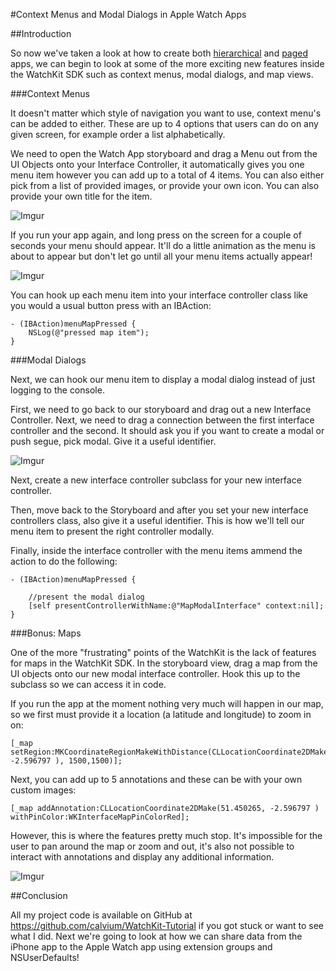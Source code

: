 #Context Menus and Modal Dialogs in Apple Watch Apps

##Introduction

So now we've taken a look at how to create both [hierarchical](#) and [paged](#) apps, we can begin to look at some of the more exciting new features inside the WatchKit SDK such as context menus, modal dialogs, and map views.

###Context Menus

It doesn't matter which style of navigation you want to use, context menu's can be added to either. These are up to 4 options that users can do on any given screen, for example order a list alphabetically. 

We need to open the Watch App storyboard and drag a Menu out from the UI Objects onto your Interface Controller, it automatically gives you one menu item however you can add up to a total of 4 items. You can also either pick from a list of provided images, or provide your own icon. You can also provide your own title for the item.

![Imgur](http://i.imgur.com/iLWmHzc.png)

If you run your app again, and long press on the screen for a couple of seconds your menu should appear. It'll do a little animation as the menu is about to appear but don't let go until all your menu items actually appear!

![Imgur](http://i.imgur.com/0kWMHSi.png)

You can hook up each menu item into your interface controller class like you would a usual button press with an IBAction:

```obj-c
- (IBAction)menuMapPressed {
    NSLog(@"pressed map item");
}
```

###Modal Dialogs

Next, we can hook our menu item to display a modal dialog instead of just logging to the console.

First, we need to go back to our storyboard and drag out a new Interface Controller. Next, we need to drag a connection between the first interface controller and the second. It should ask you if you want to create a modal or push segue, pick modal. Give it a useful identifier.

![Imgur](http://i.imgur.com/gTGgzO3.png)

Next, create a new interface controller subclass for your new interface controller.

Then, move back to the Storyboard and after you set your new interface controllers class, also give it a useful identifier. This is how we'll tell our menu item to present the right controller modally.

Finally, inside the interface controller with the menu items ammend the action to do the following:

```obj-c
- (IBAction)menuMapPressed {

    //present the modal dialog
    [self presentControllerWithName:@"MapModalInterface" context:nil];
}
```

###Bonus: Maps

One of the more "frustrating" points of the WatchKit is the lack of features for maps in the WatchKit SDK. In the storyboard view, drag a map from the UI objects onto our new modal interface controller. Hook this up to the subclass so we can access it in code.

If you run the app at the moment nothing very much will happen in our map, so we first must provide it a location (a latitude and longitude) to zoom in on:

```obj-c
[_map setRegion:MKCoordinateRegionMakeWithDistance(CLLocationCoordinate2DMake(51.450265, -2.596797 ), 1500,1500)];
```

Next, you can add up to 5 annotations and these can be with your own custom images:

```obj-c
[_map addAnnotation:CLLocationCoordinate2DMake(51.450265, -2.596797 ) withPinColor:WKInterfaceMapPinColorRed];
```

However, this is where the features pretty much stop. It's impossible for the user to pan around the map or zoom and out, it's also not possible to interact with annotations and display any additional information.

![Imgur](http://i.imgur.com/8oI3fkS.png)

##Conclusion

All my project code is available on GitHub at https://github.com/calvium/WatchKit-Tutorial if you got stuck or want to see what I did. Next we're going to look at how we can share data from the iPhone app to the Apple Watch app using extension groups and NSUserDefaults!